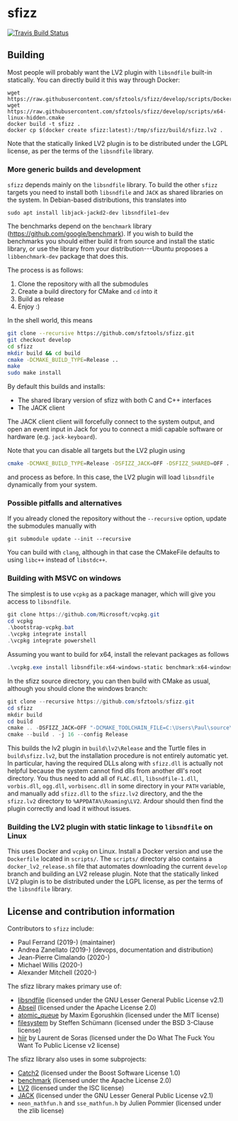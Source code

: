 # sfizz

[![Travis Build Status](https://img.shields.io/travis/com/sfztools/sfizz.svg?label=Linux&style=popout&logo=travis)](https://travis-ci.com/sfztools/sfizz)

## Building

Most people will probably want the LV2 plugin with `libsndfile` built-in statically.
You can directly build it this way through Docker:
```
wget https://raw.githubusercontent.com/sfztools/sfizz/develop/scripts/Dockerfile
wget https://raw.githubusercontent.com/sfztools/sfizz/develop/scripts/x64-linux-hidden.cmake
docker build -t sfizz .
docker cp $(docker create sfizz:latest):/tmp/sfizz/build/sfizz.lv2 .
```
Note that the statically linked LV2 plugin is to be distributed under the LGPL license, as per the terms of the `libsndfile` library.

### More generic builds and development

`sfizz` depends mainly on the `libsndfile` library.
To build the other `sfizz` targets you need to install both `libsndfile` and `JACK` as shared libraries on the system.
In Debian-based distributions, this translates into
```
sudo apt install libjack-jackd2-dev libsndfile1-dev
```
The benchmarks depend on the `benchmark` library (https://github.com/google/benchmark).
If you wish to build the benchmarks you should either build it from source and install the static library, or use the library from your distribution---Ubuntu proposes a `libbenchmark-dev` package that does this.

The process is as follows:
1. Clone the repository with all the submodules
2. Create a build directory for CMake and `cd` into it
3. Build as release
4. Enjoy :)

In the shell world, this means
```sh
git clone --recursive https://github.com/sfztools/sfizz.git
git checkout develop
cd sfizz
mkdir build && cd build
cmake -DCMAKE_BUILD_TYPE=Release ..
make
sudo make install
```

By default this builds and installs:
- The shared library version of sfizz with both C and C++ interfaces
- The JACK client

The JACK client client will forcefully connect to the system output, and open an event input in Jack for you to connect a midi capable software or hardware (e.g. `jack-keyboard`).

Note that you can disable all targets but the LV2 plugin using
```sh
cmake -DCMAKE_BUILD_TYPE=Release -DSFIZZ_JACK=OFF -DSFIZZ_SHARED=OFF ..
```
and process as before.
In this case, the LV2 plugin will load `libsndfile` dynamically from your system.

### Possible pitfalls and alternatives

If you already cloned the repository without the `--recursive` option, update the submodules manually with
```
git submodule update --init --recursive
```

You can build with `clang`, although in that case the CMakeFile defaults to using `libc++` instead of `libstdc++`.

### Building with MSVC on windows

The simplest is to use `vcpkg` as a package manager, which will give you access to `libsndfile`.
```powershell
git clone https://github.com/Microsoft/vcpkg.git
cd vcpkg
.\bootstrap-vcpkg.bat
.\vcpkg integrate install
.\vcpkg integrate powershell
```

Assuming you want to build for x64, install the relevant packages as follows
```powershell
.\vcpkg.exe install libsndfile:x64-windows-static benchmark:x64-windows-static
```

In the sfizz source directory, you can then build with CMake as usual, although you should clone the windows branch:
```powershell
git clone --recursive https://github.com/sfztools/sfizz.git
cd sfizz
mkdir build
cd build
cmake .. -DSFIZZ_JACK=OFF "-DCMAKE_TOOLCHAIN_FILE=C:\Users\Paul\source\vcpkg\scripts\buildsystems\vcpkg.cmake" -DVCPKG_TARGET_TRIPLET=x64-windows-static
cmake --build . -j 16 --config Release
```

This builds the lv2 plugin in `build\lv2\Release` and the Turtle files in `build\sfizz.lv2`, but the installation procedure is not entirely automatic yet.
In particular, having the required DLLs along with `sfizz.dll` is actually not helpful because the system cannot find dlls from another dll's root directory.
You thus need to add all of `FLAC.dll`, `libsndfile-1.dll`, `vorbis.dll`, `ogg.dll`, `vorbisenc.dll` in some directory in your `PATH` variable, and manually add `sfizz.dll` to the `sfizz.lv2` directory, and the the `sfizz.lv2` directory to `%APPDATA%\Roaming\LV2`.
Ardour should then find the plugin correctly and load it without issues.

### Building the LV2 plugin with static linkage to `libsndfile` on Linux

This uses Docker and `vcpkg` on Linux.
Install a Docker version and use the `Dockerfile` located in `scripts/`.
The `scripts/` directory also contains a `docker_lv2_release.sh` file that automates downloading the current `develop` branch and building an LV2 release plugin.
Note that the statically linked LV2 plugin is to be distributed under the LGPL license, as per the terms of the `libsndfile` library.

## License and contribution information

Contributors to `sfizz` include:
- Paul Ferrand (2019-) (maintainer)
- Andrea Zanellato (2019-) (devops, documentation and distribution)
- Jean-Pierre Cimalando (2020-)
- Michael Willis (2020-)
- Alexander Mitchell (2020-)

The sfizz library makes primary use of:
- [libsndfile](https://github.com/erikd/libsndfile/) (licensed under the GNU Lesser General Public License v2.1)
- [Abseil](https://github.com/abseil/abseil-cpp) (licensed under the Apache License 2.0)
- [atomic_queue](https://github.com/max0x7ba/atomic_queue) by Maxim Egorushkin (licensed under the MIT license)
- [filesystem](https://github.com/gulrak/filesystem) by Steffen Schümann (licensed under the BSD 3-Clause license)
- [hiir](http://ldesoras.free.fr/prod.html#src_hiir) by Laurent de Soras (licensed under the Do What The Fuck You Want To Public License v2 license)

The sfizz library also uses in some subprojects:
- [Catch2](https://github.com/catchorg/Catch2)  (licensed under the Boost Software License 1.0)
- [benchmark](https://github.com/google/benchmark) (licensed under the Apache License 2.0)
- [LV2](https://lv2plug.in/) (licensed under the ISC license)
- [JACK](https://github.com/jackaudio/jack2) (licensed under the GNU Lesser General Public License v2.1)
- `neon_mathfun.h` and `sse_mathfun.h` by Julien Pommier (licensed under the zlib license)
